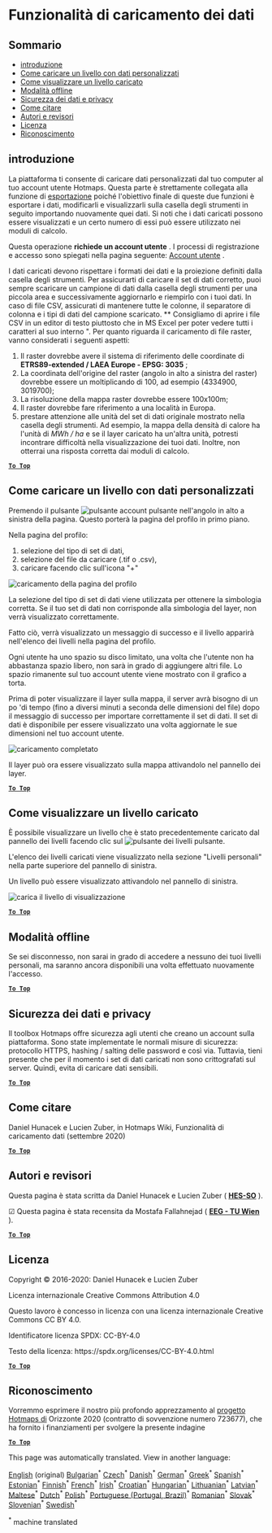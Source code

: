 <h1> <a class="anchor" id="data-upload-functionalities" href="#data-upload-functionalities"><i class="fa fa-link"></i></a> Funzionalità di caricamento dei dati </h1><h2> <a class="anchor" id="table-of-contents" href="#table-of-contents"><i class="fa fa-link"></i></a> Sommario </h2><ul><li> <a href="#introduction">introduzione</a> </li><li> <a href="#how-to-upload-a-layer-with-custom-data">Come caricare un livello con dati personalizzati</a> </li><li> <a href="#how-to-display-an-uploaded-layer">Come visualizzare un livello caricato</a> </li><li> <a href="#offline-mode">Modalità offline</a> </li><li> <a href="#data-security-and-privacy">Sicurezza dei dati e privacy</a> </li><li> <a href="#how-to-cite">Come citare</a> </li><li> <a href="#authors-and-reviewers">Autori e revisori</a> </li><li> <a href="#license">Licenza</a> </li><li> <a href="#acknowledgement">Riconoscimento</a> </li></ul><h2> <a class="anchor" id="introduction" href="#introduction"><i class="fa fa-link"></i></a> introduzione </h2><p> La piattaforma ti consente di caricare dati personalizzati dal tuo computer al tuo account utente Hotmaps. Questa parte è strettamente collegata alla funzione di <a href="Data-export-functionalities">esportazione</a> poiché l&#39;obiettivo finale di queste due funzioni è esportare i dati, modificarli e visualizzarli sulla casella degli strumenti in seguito importando nuovamente quei dati. Si noti che i dati caricati possono essere visualizzati e un certo numero di essi può essere utilizzato nei moduli di calcolo. </p><p> Questa operazione <strong>richiede un account utente</strong> . I processi di registrazione e accesso sono spiegati nella pagina seguente: <a href="Introduction-to-user-interface#Connect">Account utente</a> . </p><p> I dati caricati devono rispettare i formati dei dati e la proiezione definiti dalla casella degli strumenti. Per assicurarti di caricare il set di dati corretto, puoi sempre scaricare un campione di dati dalla casella degli strumenti per una piccola area e successivamente aggiornarlo e riempirlo con i tuoi dati. In caso di file CSV, assicurati di mantenere tutte le colonne, il separatore di colonna e i tipi di dati del campione scaricato. ** Consigliamo di aprire i file CSV in un editor di testo piuttosto che in MS Excel per poter vedere tutti i caratteri al suo interno &quot;. Per quanto riguarda il caricamento di file raster, vanno considerati i seguenti aspetti: </p><ol><li> Il raster dovrebbe avere il sistema di riferimento delle coordinate di <strong>ETRS89-extended / LAEA Europe - EPSG: 3035</strong> ; </li><li> La coordinata dell&#39;origine del raster (angolo in alto a sinistra del raster) dovrebbe essere un moltiplicando di 100, ad esempio (4334900, 3019700); </li><li> La risoluzione della mappa raster dovrebbe essere 100x100m; </li><li> Il raster dovrebbe fare riferimento a una località in Europa. </li><li> prestare attenzione alle unità del set di dati originale mostrato nella casella degli strumenti. Ad esempio, la mappa della densità di calore ha l&#39;unità di <em>MWh / ha</em> e se il layer caricato ha un&#39;altra unità, potresti incontrare difficoltà nella visualizzazione dei tuoi dati. Inoltre, non otterrai una risposta corretta dai moduli di calcolo. </li></ol><p> <a href="#table-of-contents"><strong><code>To Top</code></strong></a> </p> <h2> <a class="anchor" id="how-to-upload-a-layer-with-custom-data" href="#how-to-upload-a-layer-with-custom-data"><i class="fa fa-link"></i></a> Come caricare un livello con dati personalizzati </h2><p> Premendo il pulsante <img alt="pulsante account" src="../images/account-btn.png"/> pulsante nell&#39;angolo in alto a sinistra della pagina. Questo porterà la pagina del profilo in primo piano. </p><p> Nella pagina del profilo: </p><ol><li> selezione del tipo di set di dati, </li><li> selezione del file da caricare (.tif o .csv), </li><li> caricare facendo clic sull&#39;icona &quot;+&quot; </li></ol><img alt="caricamento della pagina del profilo" src="../images/profile-upload.png"/><p> La selezione del tipo di set di dati viene utilizzata per ottenere la simbologia corretta. Se il tuo set di dati non corrisponde alla simbologia del layer, non verrà visualizzato correttamente. </p><p> Fatto ciò, verrà visualizzato un messaggio di successo e il livello apparirà nell&#39;elenco dei livelli nella pagina del profilo. </p><p> Ogni utente ha uno spazio su disco limitato, una volta che l&#39;utente non ha abbastanza spazio libero, non sarà in grado di aggiungere altri file. Lo spazio rimanente sul tuo account utente viene mostrato con il grafico a torta. </p><p> Prima di poter visualizzare il layer sulla mappa, il server avrà bisogno di un po &#39;di tempo (fino a diversi minuti a seconda delle dimensioni del file) dopo il messaggio di successo per importare correttamente il set di dati. Il set di dati è disponibile per essere visualizzato una volta aggiornate le sue dimensioni nel tuo account utente. </p><img alt="caricamento completato" src="../images/upload_complete.png"/><p> Il layer può ora essere visualizzato sulla mappa attivandolo nel pannello dei layer. </p><p> <a href="#table-of-contents"><strong><code>To Top</code></strong></a> </p> <h2> <a class="anchor" id="how-to-display-an-uploaded-layer" href="#how-to-display-an-uploaded-layer"><i class="fa fa-link"></i></a> Come visualizzare un livello caricato </h2><p> È possibile visualizzare un livello che è stato precedentemente caricato dal pannello dei livelli facendo clic sul <img alt="pulsante dei livelli" src="../images/layers-btn.png"/> pulsante. </p><p> L&#39;elenco dei livelli caricati viene visualizzato nella sezione &quot;Livelli personali&quot; nella parte superiore del pannello di sinistra. </p><p> Un livello può essere visualizzato attivandolo nel pannello di sinistra. </p><img alt="carica il livello di visualizzazione" src="../images/upload-layers.png"/><p> <a href="#table-of-contents"><strong><code>To Top</code></strong></a> </p> <h2> <a class="anchor" id="offline-mode" href="#offline-mode"><i class="fa fa-link"></i></a> Modalità offline </h2><p> Se sei disconnesso, non sarai in grado di accedere a nessuno dei tuoi livelli personali, ma saranno ancora disponibili una volta effettuato nuovamente l&#39;accesso. </p><p> <a href="#table-of-contents"><strong><code>To Top</code></strong></a> </p> <h2> <a class="anchor" id="data-security-and-privacy" href="#data-security-and-privacy"><i class="fa fa-link"></i></a> Sicurezza dei dati e privacy </h2><p> Il toolbox Hotmaps offre sicurezza agli utenti che creano un account sulla piattaforma. Sono state implementate le normali misure di sicurezza: protocollo HTTPS, hashing / salting delle password e così via. Tuttavia, tieni presente che per il momento i set di dati caricati non sono crittografati sul server. Quindi, evita di caricare dati sensibili. </p><p> <a href="#table-of-contents"><strong><code>To Top</code></strong></a> </p> <h2> <a class="anchor" id="how-to-cite" href="#how-to-cite"><i class="fa fa-link"></i></a> Come citare </h2><p> Daniel Hunacek e Lucien Zuber, in Hotmaps Wiki, Funzionalità di caricamento dati (settembre 2020) </p><p> <a href="#table-of-contents"><strong><code>To Top</code></strong></a> </p> <h2> <a class="anchor" id="authors-and-reviewers" href="#authors-and-reviewers"><i class="fa fa-link"></i></a> Autori e revisori </h2><p> Questa pagina è stata scritta da Daniel Hunacek e Lucien Zuber ( <strong><a href="https://www.hevs.ch">HES-SO</a></strong> ). </p><p> ☑ Questa pagina è stata recensita da Mostafa Fallahnejad ( <strong><a href="https://eeg.tuwien.ac.at/">EEG - TU Wien</a></strong> ). </p><p> <a href="#table-of-contents"><strong><code>To Top</code></strong></a> </p> <h2> <a class="anchor" id="license" href="#license"><i class="fa fa-link"></i></a> Licenza </h2><p> Copyright © 2016-2020: Daniel Hunacek e Lucien Zuber </p><p> Licenza internazionale Creative Commons Attribution 4.0 </p><p> Questo lavoro è concesso in licenza con una licenza internazionale Creative Commons CC BY 4.0. </p><p> Identificatore licenza SPDX: CC-BY-4.0 </p><p> Testo della licenza: https://spdx.org/licenses/CC-BY-4.0.html </p><p> <a href="#table-of-contents"><strong><code>To Top</code></strong></a> </p> <h2> <a class="anchor" id="acknowledgement" href="#acknowledgement"><i class="fa fa-link"></i></a> Riconoscimento </h2><p> Vorremmo esprimere il nostro più profondo apprezzamento al <a href="https://www.hotmaps-project.eu">progetto Hotmaps di</a> Orizzonte 2020 (contratto di sovvenzione numero 723677), che ha fornito i finanziamenti per svolgere la presente indagine </p><p> <a href="#table-of-contents"><strong><code>To Top</code></strong></a> </p> 
























<!--- THIS IS A SUPER UNIQUE IDENTIFIER -->

This page was automatically translated. View in another language:

[English](../en/Data-upload-functionalities) (original) [Bulgarian](../bg/Data-upload-functionalities)<sup>\*</sup> [Czech](../cs/Data-upload-functionalities)<sup>\*</sup> [Danish](../da/Data-upload-functionalities)<sup>\*</sup> [German](../de/Data-upload-functionalities)<sup>\*</sup> [Greek](../el/Data-upload-functionalities)<sup>\*</sup> [Spanish](../es/Data-upload-functionalities)<sup>\*</sup> [Estonian](../et/Data-upload-functionalities)<sup>\*</sup> [Finnish](../fi/Data-upload-functionalities)<sup>\*</sup> [French](../fr/Data-upload-functionalities)<sup>\*</sup> [Irish](../ga/Data-upload-functionalities)<sup>\*</sup> [Croatian](../hr/Data-upload-functionalities)<sup>\*</sup> [Hungarian](../hu/Data-upload-functionalities)<sup>\*</sup>  [Lithuanian](../lt/Data-upload-functionalities)<sup>\*</sup> [Latvian](../lv/Data-upload-functionalities)<sup>\*</sup> [Maltese](../mt/Data-upload-functionalities)<sup>\*</sup> [Dutch](../nl/Data-upload-functionalities)<sup>\*</sup> [Polish](../pl/Data-upload-functionalities)<sup>\*</sup> [Portuguese (Portugal, Brazil)](../pt/Data-upload-functionalities)<sup>\*</sup> [Romanian](../ro/Data-upload-functionalities)<sup>\*</sup> [Slovak](../sk/Data-upload-functionalities)<sup>\*</sup> [Slovenian](../sl/Data-upload-functionalities)<sup>\*</sup> [Swedish](../sv/Data-upload-functionalities)<sup>\*</sup> 

<sup>\*</sup> machine translated
